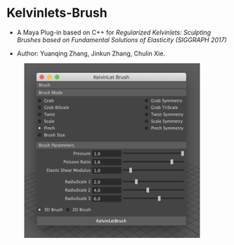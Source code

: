 # Kelvinlets-Brush

- A Maya Plug-in based on C++ for *Regularized Kelvinlets: Sculpting Brushes based on Fundamental Solutions of Elasticity (SIGGRAPH 2017)*

- Author: Yuanqing Zhang, Jinkun Zhang, Chulin Xie.

<figure class="half">
  <img src="pics/ui.png" width="400">
</figure>


